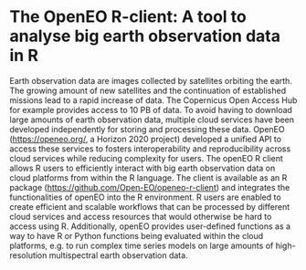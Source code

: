 # The OpenEO R-client: A tool to analyse big earth observation data in R
Earth observation data are images collected by satellites orbiting the earth. The growing amount of new satellites and the continuation of established missions lead to a rapid increase of data. The Copernicus Open Access Hub for example provides access to 10 PB of data. To avoid having to download large amounts of earth observation data, multiple cloud services have been developed independently for storing and processing these data. OpenEO (https://openeo.org/, a Horizon 2020 project) developed a unified API to access these services to fosters interoperability and reproducibility across cloud services while reducing complexity for users. 
The openEO R client allows R users to efficiently interact with big earth observation data on cloud platforms from within the R language. The client is available as an R package (https://github.com/Open-EO/openeo-r-client) and integrates the functionalities of openEO into the R environment. R users are enabled to create efficient and scalable workflows that can be processed by different cloud services and access resources that would otherwise be hard to access using R. Additionally, openEO provides user-defined functions as a way to have R or Python functions being evaluated within the cloud platforms, e.g. to run complex time series models on large amounts of high-resolution multispectral earth observation data.
